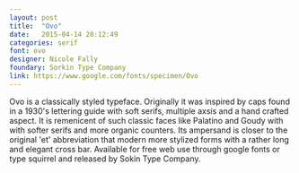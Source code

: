 ```yaml
---
layout: post
title:  "Ovo"
date:   2015-04-14 20:12:49
categories: serif
font: ovo
designer: Nicole Fally
foundary: Sorkin Type Company
link: https://www.google.com/fonts/specimen/Ovo
---
```

<!--more-->

Ovo is a classically styled typeface. Originally it was inspired by caps found in a 1930's lettering guide with soft serifs, multiple axsis and a hand crafted aspect. It is remenicent of such classic faces like Palatino and Goudy with with softer serifs and more organic counters. Its ampersand is closer to the original 'et' abbreviation that modern more stylized forms with a rather long and elegant cross bar. Available for free web use through google fonts or type squirrel and released by Sokin Type Company.